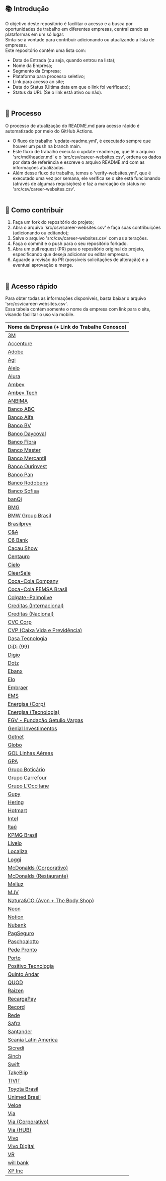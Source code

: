 ## 📚 Introdução
O objetivo deste repositório é facilitar o acesso e a busca por oportunidades de trabalho em diferentes empresas, centralizando as plataformas em um só lugar.  
Sinta-se à vontade para contribuir adicionando ou atualizando a lista de empresas.  
Este repositório contém uma lista com: 
- Data de Entrada (ou seja, quando entrou na lista);
- Nome da Empresa;
- Segmento da Empresa;
- Plataforma para processo seletivo;
- Link para acesso ao site;
- Data do Status (Última data em que o link foi verificado);
- Status da URL (Se o link está ativo ou não).
<br><br>  
## 🔧 Processo
O processo de atualização do README.md para acesso rápido é automatizado por meio do GitHub Actions.  
- O fluxo de trabalho 'update-readme.yml', é executado sempre que houver um push na branch main.  
- Este fluxo de trabalho executa o update-readme.py, que lê o arquivo 'src/md/header.md' e o 'src/csv/career-websites.csv', ordena os dados por data de referência e escreve o arquivo README.md com as informações atualizadas.
- Além desse fluxo de trabalho, temos o 'verify-websites.yml', que é executado uma vez por semana, ele verifica se o site está funcionando (através de algumas requisições) e faz a marcação do status no 'src/csv/career-websites.csv'.
<br><br>
## 🤝 Como contribuir
1. Faça um fork do repositório do projeto;
2. Abra o arquivo 'src/csv/career-websites.csv' e faça suas contribuições (adicionando ou editando);
3. Salve o arquivo 'src/csv/career-websites.csv' com as alterações.
4. Faça o commit e o push para o seu repositório forkado.
5. Abra um pull request (PR) para o repositório original do projeto, especificando que deseja adicionar ou editar empresas.
6. Aguarde a revisão do PR (possíveis solicitações de alteração) e a eventual aprovação e merge.
<br><br>
## 🏢 Acesso rápido
Para obter todas as informações disponíveis, basta baixar o arquivo 'src/csv/career-websites.csv'.  
Essa tabela contém somente o nome da empresa com link para o site, visando facilitar o uso via mobile.
<br>

| Nome da Empresa (+ Link do Trabalhe Conosco) |
| --- |
| [3M](https://3m.wd1.myworkdayjobs.com/pt-BR/Search) |
| [Accenture](https://www.accenture.com/pt-pt/careers/jobsearch?clp=1&jk=&sb=1&pg=1&vw=1&is_rj=0) |
| [Adobe](https://careers.adobe.com/us/en/c/other-jobs) |
| [Agi](https://agibank.gupy.io/) |
| [Alelo](https://vagas.alelo.com.br/jobs) |
| [Alura](https://grupoalura.gupy.io/) |
| [Ambev](https://ambev.gupy.io/) |
| [Ambev Tech](https://ambevtech.gupy.io/) |
| [ANBIMA](https://anbima.gupy.io/) |
| [Banco ABC](https://abcbrasil.gupy.io/) |
| [Banco Alfa](https://alfa.gupy.io/) |
| [Banco BV](https://jobs.lever.co/bv) |
| [Banco Daycoval](https://bancodaycoval.gupy.io/) |
| [Banco Fibra](https://bancofibra.gupy.io/) |
| [Banco Master](https://bancomaster.gupy.io/) |
| [Banco Mercantil](https://mercantil.gupy.io/) |
| [Banco Ourinvest](https://bancoourinvest.gupy.io) |
| [Banco Pan](https://boards.greenhouse.io/bancopan) |
| [Banco Rodobens](https://rodobenscarreiras.gupy.io/) |
| [Banco Sofisa](https://bancosofisa.gupy.io/) |
| [banQi](https://banqi.gupy.io/) |
| [BMG](https://bmg.gupy.io/) |
| [BMW Group Brasil](https://bmw.gupy.io/) |
| [Brasilprev](https://brasilprev.gupy.io/) |
| [C&A](https://cea.gupy.io/) |
| [C6 Bank](https://boards.greenhouse.io/c6bank) |
| [Cacau Show](https://cacaushow.gupy.io/) |
| [Centauro](https://centaurotalentos.gupy.io/) |
| [Cielo](https://cielo.gupy.io/) |
| [ClearSale](https://clearsale.gupy.io/) |
| [Coca-Cola Company](https://coke.wd1.myworkdayjobs.com/coca-cola-careers/) |
| [Coca-Cola FEMSA Brasil](https://trabalheconosco.vagas.com.br/femsa/oportunidades) |
| [Colgate-Palmolive](https://jobs.colgate.com/go/View-All-Jobs/8506400/) |
| [Creditas (Internacional)](https://boards.greenhouse.io/creditasen) |
| [Creditas (Nacional)](https://boards.greenhouse.io/creditas) |
| [CVC Corp](https://cvccorp.gupy.io/) |
| [CVP (Caixa Vida e Previdência)](https://caixavidaeprevidencia.gupy.io/) |
| [Dasa Tecnologia](https://dasatecnologia.gupy.io/) |
| [DiDi (99)](https://careers-didiglobal.icims.com/jobs/search?ss=1&hashed=-625919479) |
| [Digio](https://digio.gupy.io/) |
| [Dotz](https://dotz.gupy.io/) |
| [Ebanx](https://boards.greenhouse.io/ebanx) |
| [Elo](https://vempraelo.gupy.io/) |
| [Embraer](https://embraer.gupy.io/) |
| [EMS](https://ems.gupy.io/) |
| [Energisa (Corp)](https://grupoenergisa.gupy.io/) |
| [Energisa (Tecnologia)](https://energisatech.gupy.io/) |
| [FGV - Fundação Getulio Vargas](https://trabalheconosco.fgv.br/vagas) |
| [Genial Investimentos](https://genial.gupy.io/) |
| [Getnet](https://getnet.gupy.io/) |
| [Globo](https://globo.gupy.io/) |
| [GOL Linhas Aéreas](https://golcarreiras.gupy.io/) |
| [GPA](https://digitalgpa.gupy.io/) |
| [Grupo Boticário](https://grupoboticario.gupy.io/) |
| [Grupo Carrefour](https://corporativo-grupocarrefourbrasil.pandape.infojobs.com.br/) |
| [Grupo L'Occitane](https://sejaloccitane.gupy.io/) |
| [Gupy](https://vempra.gupy.io/) |
| [Hering](https://ciahering.gupy.io/) |
| [Hotmart](https://boards.eu.greenhouse.io/hotmartcareersbr) |
| [Intel](https://jobs.intel.com/en/search-jobs?k=&l=&orgIds=599) |
| [Itaú](https://vemproitau.gupy.io/) |
| [KPMG Brasil](https://kpmgbrasil.gupy.io/) |
| [Livelo](https://livelo.gupy.io/) |
| [Localiza](https://localiza.gupy.io/) |
| [Loggi](https://apply.workable.com/loggi) |
| [McDonalds (Corporativo)](https://corporativomc.gupy.io/) |
| [McDonalds (Restaurante)](https://restaurantemc.gupy.io/) |
| [Meliuz](https://meliuz.gupy.io/) |
| [MJV](https://mjvcarreiras.gupy.io/) |
| [Natura&CO (Avon + The Body Shop)](https://avon.wd5.myworkdayjobs.com/NaturaAndCoCareers) |
| [Neon](https://jobs.lever.co/neon) |
| [Notion](https://boards.greenhouse.io/notion) |
| [Nubank](https://boards.greenhouse.io/nubank) |
| [PagSeguro](https://pagseguro.gupy.io/) |
| [Paschoalotto](https://paschoalotto.gupy.io/) |
| [Pede Pronto](https://jobs.pedepronto.com.br/jobs) |
| [Porto](https://porto.gupy.io/) |
| [Positivo Tecnologia](https://positivotecnologia.gupy.io/) |
| [Quinto Andar](https://apply.workable.com/quintoandar/) |
| [QUOD](https://vempraquod.gupy.io/) |
| [Raizen](https://genteraizen.gupy.io/) |
| [RecargaPay](https://apply.workable.com/recargapay/) |
| [Record](https://recordtv.gupy.io/) |
| [Rede](https://vemprarede.gupy.io/) |
| [Safra](https://venhasersafra.gupy.io/) |
| [Santander](https://santanderbrasil.gupy.io/) |
| [Scania Latin America](https://scania.gupy.io/) |
| [Sicredi](https://sicredi.gupy.io/) |
| [Sinch](https://apply.workable.com/sinch/) |
| [Swift](https://swift.gupy.io/) |
| [TakeBlip](https://takeblip.gupy.io/) |
| [TIVIT](https://tivit.gupy.io/) |
| [Toyota Brasil](https://toyotabrasil.gupy.io/) |
| [Unimed Brasil](https://unimed-brasil.gupy.io/) |
| [Veloe](https://vagas.veloe.com.br/jobs) |
| [Via](https://viavarejo.gupy.io/) |
| [Via (Corporativo)](https://corporativovia.gupy.io/) |
| [Via (HUB)](https://viahub.gupy.io/) |
| [Vivo](https://vivo.gupy.io/) |
| [Vivo Digital](https://vivodigital.gupy.io/) |
| [VR](https://vr.gupy.io/) |
| [will bank](https://vemserwill.gupy.io/) |
| [XP Inc](https://boards.greenhouse.io/xpinc) |

